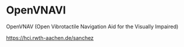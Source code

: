 # OpenVNAVI
OpenVNAV (Open Vibrotactile Navigation Aid for the Visually Impaired)

https://hci.rwth-aachen.de/sanchez
